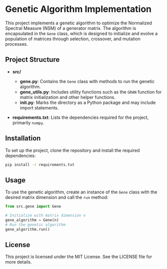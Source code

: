 # Genetic Algorithm Implementation

This project implements a genetic algorithm to optimize the Normalized Spectral Measure (NSM) of a generator matrix. The algorithm is encapsulated in the `Gene` class, which is designed to initialize and evolve a population of matrices through selection, crossover, and mutation processes.

## Project Structure

- **src/**
  - **gene.py**: Contains the `Gene` class with methods to run the genetic algorithm.
  - **gene_utils.py**: Includes utility functions such as the `GRAN` function for matrix initialization and other helper functions.
  - **__init__.py**: Marks the directory as a Python package and may include import statements.

- **requirements.txt**: Lists the dependencies required for the project, primarily `numpy`.

## Installation

To set up the project, clone the repository and install the required dependencies:

```bash
pip install -r requirements.txt
```

## Usage

To use the genetic algorithm, create an instance of the `Gene` class with the desired matrix dimension and call the `run` method:

```python
from src.gene import Gene

# Initialize with matrix dimension n
gene_algorithm = Gene(n)
# Run the genetic algorithm
gene_algorithm.run()
```

## License

This project is licensed under the MIT License. See the LICENSE file for more details.